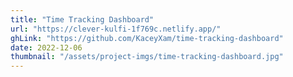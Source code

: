 ```yaml
---
title: "Time Tracking Dashboard"
url: "https://clever-kulfi-1f769c.netlify.app/"
ghLink: "https://github.com/KaceyXam/time-tracking-dashboard"
date: 2022-12-06
thumbnail: "/assets/project-imgs/time-tracking-dashboard.jpg"
---
```


